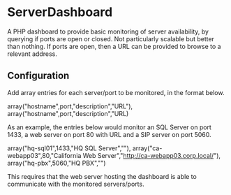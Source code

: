 # ServerDashboard

A PHP dashboard to provide basic monitoring of server availability, by querying if ports are open or closed. Not particularly scalable but better than nothing. If ports are open, then a URL can be provided to browse to a relevant address.

## Configuration

Add array entries for each server/port to be monitored, in the format below.

array("hostname",port,"description","URL"),
array("hostname",port,"description","URL)

As an example, the entries below would monitor an SQL Server on port 1433, a web server on port 80 with URL and a SIP server on port 5060.

array("hq-sql01",1433,"HQ SQL Server",""),
array("ca-webapp03",80,"California Web Server","http://ca-webapp03.corp.local/"),
array("hq-pbx",5060,"HQ PBX","")

This requires that the web server hosting the dashboard is able to communicate with the monitored servers/ports.

